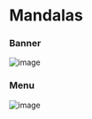 # Mandalas
### Banner
![image](https://github.com/RaquelPenteado/Mandalas/assets/82233997/54bd6c53-2d89-42a4-a02f-d4cd7b63317b)

### Menu
![image](https://github.com/RaquelPenteado/Mandalas/assets/82233997/433d9756-5640-4519-81f5-8b09442ebba7)
